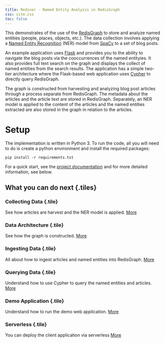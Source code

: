 ```yaml
---
title: Rediner - Named Entity Analysis in RedisGraph
css: site.css
toc: false
---
```


This demonstrates of the use of the [RedisGraph](https://oss.redislabs.com/redisgraph/) to
store and analyze named entities (people, places, objects, etc.). The
data collection involves applying a
[Named Entity Recognition](https://en.wikipedia.org/wiki/Named-entity_recognition) (NER)
model from [SpaCy](https://spacy.io) to a set of blog posts.

An example application uses [Flask](https://flask.palletsprojects.com/en/1.1.x/)
and provides you to the ability to navigate
the blog posts via the cooccurrences of the named entityies. It also
provides full text search on the graph and displays the collect of named
entities from the search results. The application has a simple two-tier
architecture where the Flask-based web application uses
[Cypher](https://www.opencypher.org) to directly query RedisGraph.

The graph is constructed from harvesting and analyzing
blog post articles through a process separate from RedisGraph. The metadata
about the articles and the article text are stored in RedisGraph. Separately, an NER model is applied
to the content of the articles and the named entities extracted are also stored
in the graph in relation to the articles.

# Setup

The implementation is written in Python 3. To run the code, all you
will need to do is create a python environment and install the
required packages:

```
pip install -r requirements.txt
```

For a quick start, see the [project documentation](https://github.com/redis-developer/rediner)
and for more detailed information, see below.

## What you can do next {.tiles}

### Collecting Data {.tile}

See how articles are harvest and the NER model is applied. [More](collect.html)

### Data Architecture {.tile}

See how the graph is constructed. [More](data.html)

### Ingesting Data {.tile}

All about how to ingest articles and named entities into RedisGraph. [More](ingest.html)

### Querying Data {.tile}

Understand how to use Cypher to query the named entities and articles. [More](query.html)

### Demo Application {.tile}

Understand how to run the demo web application. [More](application.html)

### Serverless {.tile}

You can deploy the client application via serverless [More](serverless.html)
